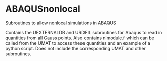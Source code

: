 # ABAQUSnonlocal
Subroutines to allow nonlocal simulations in ABAQUS

Contains the UEXTERNALDB and URDFIL subroutines for Abaqus to read in quantities from all Gauss points. 
Also contains nlmodule.f which can be called from the UMAT to access these quantities and an example of a python script.
Does not include the corresponding UMAT and other subroutines.
